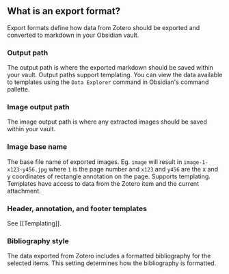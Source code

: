## What is an export format?

Export formats define how data from Zotero should be exported and converted to markdown in your Obsidian vault.

### Output path

The output path is where the exported markdown should be saved within your vault. Output paths support templating. You can view the data available to templates using the `Data Explorer` command in Obsidian's command pallette.

### Image output path

The image output path is where any extracted images should be saved within your vault.

### Image base name

The base file name of exported images. Eg. `image` will result in `image-1-x123-y456.jpg` where `1` is the page number and `x123` and `y456` are the x and y coordinates of rectangle annotation on the page. Supports templating. Templates have access to data from the Zotero item and the current attachment.

### Header, annotation, and footer templates

See [[Templating]].

### Bibliography style

The data exported from Zotero includes a formatted bibliography for the selected items. This setting determines how the bibliography is formatted.
